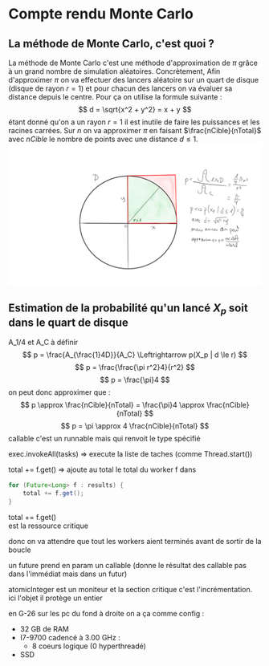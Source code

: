 # Compte rendu Monte Carlo

## La méthode de Monte Carlo, c'est quoi ?

La méthode de Monte Carlo c'est une méthode d'approximation de $\pi$ grâce à un grand nombre de simulation 
aléatoires. Concrètement, Afin d'approximer $\pi$ on va effectuer des lancers aléatoire sur un quart de disque 
(disque de rayon $r = 1$) et pour chacun des lancers on va évaluer sa distance depuis le centre. Pour ça 
on utilise la formule suivante : 
$$
d = \sqrt{x^2 + y^2} = x + y
$$
étant donné qu'on a un rayon $r = 1$ il est inutile de faire les puissances et les racines carrées. 
Sur $n$ on va approximer $\pi$ en faisant $\frac{nCible}{nTotal}$ avec $nCible$ le nombre de points 
avec une distance $d \le 1$.
![monte_carlo.png](monte_carlo.png)

## Estimation de la probabilité qu'un lancé $X_p$ soit dans le quart de disque

A_1/4 et A_C à définir
$$
p = \frac{A_{\frac{1}4D}}{A_C} \Leftrightarrow p(X_p | d \le r)
$$
$$
p = \frac{\frac{\pi r^2}4}{r^2}
$$
$$
p = \frac{\pi}4
$$
on peut donc approximer que : 
$$
p \approx \frac{nCible}{nTotal} = \frac{\pi}4 \approx \frac{nCible}{nTotal}
$$
$$
p = \pi \approx 4 \frac{nCible}{nTotal}
$$
callable c'est un runnable mais qui renvoit le type spécifié

exec.invokeAll(tasks) => execute la liste de taches (comme Thread.start())

total += f.get() => ajoute au total le total du worker f
dans 
```java
for (Future<Long> f : results) {
    total += f.get();
}
```     
total += f.get()<br>
est la ressource critique

donc on va attendre que tout les workers aient terminés avant de sortir de la boucle

un future prend en param un callable (donne le résultat des callable pas dans l'immédiat mais dans un futur)


atomicInteger est un moniteur et la section critique c'est l'incrémentation. ici l'objet il protège un entier

en G-26 sur les pc du fond à droite on a ça comme config : 
* 32 GB de RAM
* I7-9700 cadencé à 3.00 GHz :
  * 8 coeurs logique (0 hyperthreadé)
* SSD